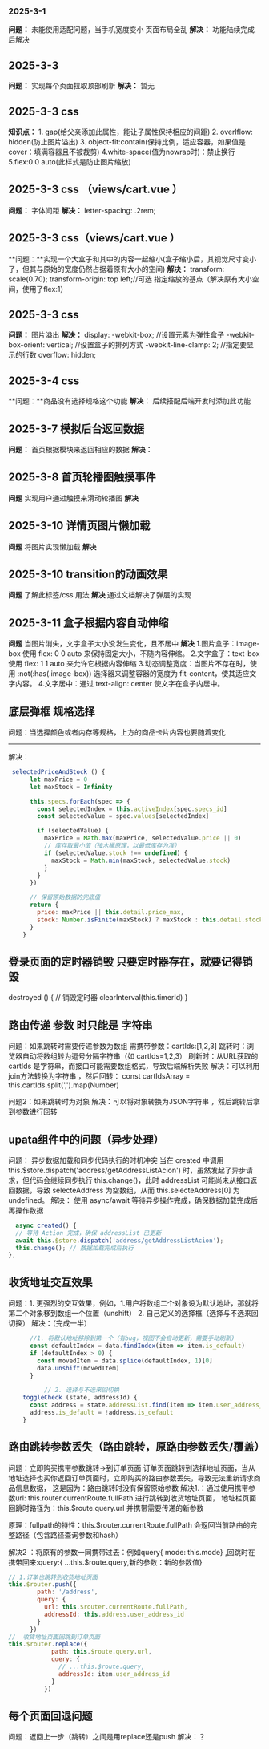 <!-- 此处用来记录 遇到的坑 -->
### 2025-3-1
**问题：** 未能使用适配问题，当手机宽度变小 页面布局全乱
**解决：** 功能陆续完成后解决

## 2025-3-3
**问题：** 实现每个页面拉取顶部刷新
**解决：** 暂无


## 2025-3-3 css
**知识点：** 1. gap(给父亲添加此属性，能让子属性保持相应的间距) 2. overlflow: hidden(防止图片溢出) 3. object-fit:contain(保持比例，适应容器，如果值是cover：填满容器且不被裁剪) 4.white-space(值为nowrap时)：禁止换行
5.flex:0 0 auto(此样式是防止图片缩放)



## 2025-3-3 css （views/cart.vue ）
**问题：** 字体间距
**解决：** letter-spacing: .2rem;

## 2025-3-3 css（views/cart.vue ）
**问题：**实现一个大盒子和其中的内容一起缩小(盒子缩小后，其视觉尺寸变小了，但其与原始的宽度仍然占据着原有大小的空间)
**解决：** transform:  scale(0.70);  transform-origin: top left;//可选 指定缩放的基点（解决原有大小空间，使用了flex:1）

## 2025-3-3 css
**问题：** 图片溢出
**解决：** display: -webkit-box; //设置元素为弹性盒子
      -webkit-box-orient: vertical; //设置盒子的排列方式
      -webkit-line-clamp: 2; //指定要显示的行数
      overflow: hidden;

## 2025-3-4 css
**问题：**商品没有选择规格这个功能
**解决：** 后续搭配后端开发时添加此功能


## 2025-3-7 模拟后台返回数据
**问题：** 首页根据模块来返回相应的数据
**解决：**


## 2025-3-8 首页轮播图触摸事件
**问题** 实现用户通过触摸来滑动轮播图
**解决**

## 2025-3-10 详情页图片懒加载
**问题** 将图片实现懒加载
**解决**

##  2025-3-10 transition的动画效果
**问题**  了解此标签/css 用法
**解决**  通过文档解决了弹层的实现

## 2025-3-11 盒子根据内容自动伸缩
**问题** 当图片消失，文字盒子大小没发生变化，且不居中
**解决** 1.图片盒子：image-box 使用 flex: 0 0 auto 来保持固定大小，不随内容伸缩。
         2.文字盒子：text-box 使用 flex: 1 1 auto 来允许它根据内容伸缩
         3.动态调整宽度：当图片不存在时，使用 :not(:has(.image-box)) 选择器来调整容器的宽度为 fit-content，使其适应文字内容。
         4.文字居中：通过 text-align: center 使文字在盒子内居中。

## 底层弹框 规格选择
问题：当选择颜色或者内存等规格，上方的商品卡片内容也要随着变化


---

解决：
```javaScript
 selectedPriceAndStock () {
      let maxPrice = 0
      let maxStock = Infinity

      this.specs.forEach(spec => {
        const selectedIndex = this.activeIndex[spec.specs_id]
        const selectedValue = spec.values[selectedIndex]

        if (selectedValue) {
          maxPrice = Math.max(maxPrice, selectedValue.price || 0)
          // 库存取最小值（按木桶原理，以最低库存为准）
          if (selectedValue.stock !== undefined) {
            maxStock = Math.min(maxStock, selectedValue.stock)
          }
        }
      })

      // 保留原始数据的兜底值
      return {
        price: maxPrice || this.detail.price_max,
        stock: Number.isFinite(maxStock) ? maxStock : this.detail.stock
      }
    }

```


## 登录页面的定时器销毁  只要定时器存在，就要记得销毁
  destroyed () {
    // 销毁定时器
    clearInterval(this.timerId)
  }

## 路由传递 参数 时只能是 字符串
问题：如果跳转时需要传递参数为数组 
      需携带参数：cartIds:[1,2,3]
      跳转时​​：浏览器自动将数组转为逗号分隔字符串（如 cartIds=1,2,3）
​​      刷新时​​：从URL获取的 cartIds 是字符串，而接口可能需要数组格式，导致后端解析失败
解决：可以利用join方法转换为字符串 ，然后回转：  const cartIdsArray = this.cartIds.split(',').map(Number)

问题2：如果跳转时为对象
解决：可以将对象转换为JSON字符串 ，然后跳转后拿到参数进行回转


## upata组件中的问题（异步处理）
问题： ​​异步数据加载和同步代码执行的时机冲突
      当在 created 中调用 this.$store.dispatch('address/getAddressListAcion') 时，虽然发起了异步请求，但代码会继续同步执行 this.change()，此时 addressList 可能尚未从接口返回数据，导致 selecteAddress 为空数组，从而 this.selecteAddress[0] 为 undefined。
解决： ​​使用 async/await 等待异步操作完成​，确保数据加载完成后再操作数据

```javascript
  async created() {
  // 等待 Action 完成，确保 addressList 已更新
  await this.$store.dispatch('address/getAddressListAcion');
  this.change(); // 数据加载完成后执行
},

```

## 收货地址交互效果
问题：1. 更强烈的交互效果，例如，1.用户将数组二个对象设为默认地址，那就将第二个对象移到数组一个位置（unshift）
      2. 自己定义的选择框（选择与不选来回切换）
解决：（完成一半）
```Javascript
      //1. 将默认地址移除到第一个（有bug，视图不会自动更新，需要手动刷新)
      const defaultIndex = data.findIndex(item => item.is_default)
      if (defaultIndex > 0) {
        const movedItem = data.splice(defaultIndex, 1)[0]
        data.unshift(movedItem)
      }

          // 2. 选择与不选来回切换
    toggleCheck (state, addressId) {
      const address = state.addressList.find(item => item.user_address_id === addressId)
      address.is_default = !address.is_default
    }

```


## 路由跳转参数丢失（路由跳转，原路由参数丢失/覆盖）
问题：立即购买携带参数跳转→到订单页面 订单页面跳转到选择地址页面，当从地址选择也买你返回订单页面时，立即购买的路由参数丢失，导致无法重新请求商品信息数据，
  这是因为：路由跳转时没有保留原始参数
解决1.：通过使用携带参数url: this.router.currentRoute.fullPath 进行跳转到收货地址页面，
      地址栏页面回跳时路径为：this.$route.query.url 并携带需要传递的新参数

原理：fullpath的特性：this.$router.currentRoute.fullPath 会返回当前路由的完整路径（包含路径查询参数和hash）


解决2 ：将原有的参数一同携带过去：例如query{ mode: this.mode} ,回跳时在携带回来:query:{ ...this.$route.query,新的参数：新的参数值}

```javascript
// 1.订单也跳转到收货地址页面
this.$router.push({
        path: '/address',
        query: {
          url: this.$router.currentRoute.fullPath,
          addressId: this.address.user_address_id
        }
      })
//  收货地址页面回跳到订单页面
this.$router.replace({
            path: this.$route.query.url,
            query: {
              // ...this.$route.query,
              addressId: item.user_address_id
            }
          })

```


## 每个页面回退问题
问题：返回上一步（跳转）之间是用replace还是push
解决：？